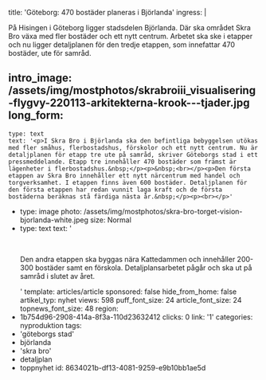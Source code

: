 title: 'Göteborg: 470 bostäder planeras i Björlanda'
ingress: |
  <p>På Hisingen i Göteborg ligger stadsdelen Björlanda. Där ska området Skra Bro växa med fler bostäder och ett nytt centrum. Arbetet ska ske i etapper och nu ligger detaljplanen för den tredje etappen, som innefattar 470 bostäder, ute för samråd.
  </p>
  
intro_image: /assets/img/mostphotos/skrabroiii_visualisering-flygvy-220113-arkitekterna-krook---tjader.jpg
long_form:
  -
    type: text
    text: '<p>I Skra Bro i Björlanda ska den befintliga bebyggelsen utökas med fler småhus, flerbostadshus, förskolor och ett nytt centrum. Nu är detaljplanen för etapp tre ute på samråd, skriver Göteborgs stad i ett pressmeddelande. Etapp tre innehåller 470 bostäder som främst är lägenheter i flerbostadshus.&nbsp;</p><p>&nbsp;<br></p><p>Den första etappen av Skra Bro innehåller ett nytt närcentrum med handel och torgverksamhet. I etappen finns även 600 bostäder. Detaljplanen för den första etappen har redan vunnit laga kraft och de första bostäderna beräknas stå färdiga nästa år.&nbsp;</p><p><br></p>'
  -
    type: image
    photo: /assets/img/mostphotos/skra-bro-torget-vision-bjorlanda-white.jpeg
    size: Normal
  -
    type: text
    text: '<p>&nbsp;<br></p><p>Den andra etappen ska byggas nära Kattedammen och innehåller 200-300 bostäder samt en förskola. Detaljplansarbetet pågår och ska ut på samråd i slutet av året.&nbsp;</p>'
template: articles/article
sponsored: false
hide_from_home: false
artikel_typ: nyhet
views: 598
puff_font_size: 24
article_font_size: 24
topnews_font_size: 48
region:
  - 1b754d96-2908-414a-8f3a-110d23632412
clicks: 0
link: '1'
categories: nyproduktion
tags:
  - 'göteborgs stad'
  - björlanda
  - 'skra bro'
  - detaljplan
  - toppnyhet
id: 8634021b-df13-4081-9259-e9b10bb1ae5d
